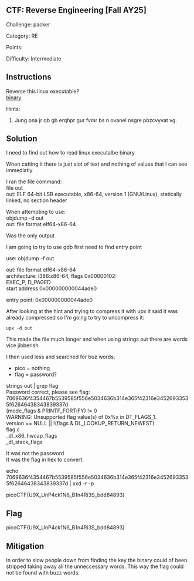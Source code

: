 ## CTF: Reverse Engineering [Fall AY25]
Challenge: packer 

Category:   RE

Points:

Difficulty:  Intermediate

## Instructions
Reverse this linux executable?  
[binary](out)

Hints: 
1. Jung pna jr qb gb erqhpr gur fvmr bs n ovanel nsgre pbzcvyvat vg.
## Solution
I need to find out how to read linux executalbe binary 

When catting it there is just alot of text and nothing of values that I can see immediatly 

I ran the file command:  
file out          
out: ELF 64-bit LSB executable, x86-64, version 1 (GNU/Linux), statically linked, no section header

When attempting to use:   
objdump -d out                  
out:     file format elf64-x86-64

Was the only output

I am going to try to use gdb first need to find entry point

use: 
 objdump -f out 

out:     file format elf64-x86-64  
architecture: i386:x86-64, flags 0x00000102:  
EXEC_P, D_PAGED  
start address 0x000000000044ade0  

entry point: 0x000000000044ade0

After looking at the hint and trying to compress it with upx it said it was already compressed so I'm going to try to uncompress it:  

    upx -d out

This made the file much longer and when using strings out there are words vice jibberish

I then used less and searched for buz words:
* pico = nothing
* flag = password?

strings out | grep flag  
Password correct, please see flag: 7069636f4354467b5539585f556e5034636b314e365f42316e34526933535f62646438343839337d  
(mode_flags & PRINTF_FORTIFY) != 0  
WARNING: Unsupported flag value(s) of 0x%x in DT_FLAGS_1.  
version == NULL || !(flags & DL_LOOKUP_RETURN_NEWEST)  
flag.c  
_dl_x86_hwcap_flags  
_dl_stack_flags  

It was not the password  
It was the flag in hex to convert:  

echo  7069636f4354467b5539585f556e5034636b314e365f42316e34526933535f62646438343839337d | xxd -r -p  

picoCTF{U9X_UnP4ck1N6_B1n4Ri3S_bdd84893}  

## Flag

picoCTF{U9X_UnP4ck1N6_B1n4Ri3S_bdd84893} 
 
## Mitigation
In order to slow people down from finding the key the binary could of been stripped taking away all the unneccessary words. This way the flag could not be found with buzz words.

